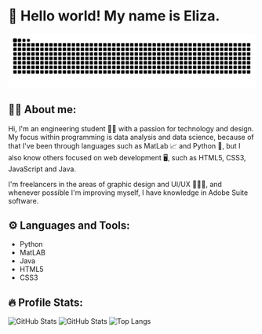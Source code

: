 <!--
**wollieliza/wollieliza** is a ✨ _special_ ✨ repository because its `README.md` (this file) appears on your GitHub profile.
-->

# 👋 Hello world! My name is Eliza.

![Snake animation](https://github.com/wollieliza/wollieliza/blob/output/github-contribution-grid-snake.svg)

## 👩‍💻 About me:

Hi, I'm an engineering student 👩‍🔧 with a passion for technology and design. My focus within programming is data analysis and data science, because of that I've been through languages such as MatLab 📈 and Python 🐍, but I also know others focused on web development 🖥️, such as HTML5, CSS3, JavaScript and Java.

I'm freelancers in the areas of graphic design and UI/UX 👩🏻‍🎨, and whenever possible I'm improving myself, I have knowledge in Adobe Suite software.

## ⚙️ Languages and Tools:

- Python
- MatLAB
- Java
- HTML5
- CSS3

## 🔥 Profile Stats:

![GitHub Stats](https://github-readme-stats.vercel.app/api?username=wollieliza&show_icons=true&theme=graywhite)
![GitHub Stats](https://github-readme-streak-stats.herokuapp.com/?user=wollieliza&theme=graywhite)
![Top Langs](https://github-readme-stats.vercel.app/api/top-langs/?username=wollieliza&layout=compact&theme=graywhite)

